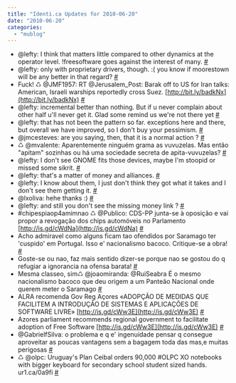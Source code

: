 ```yaml
---
title: "Identi.ca Updates for 2010-06-20"
date: "2010-06-20"
categories: 
  - "mublog"
---
```


- @lefty: I think that matters little compared to other dynamics at the operator level. !freesoftware goes against the interest of many. [#](http://identi.ca/notice/37076035)
- @lefty: only with proprietary drivers, though. :( you know if moorestown will be any better in that regard? [#](http://identi.ca/notice/37076437)
- Fuck! ♺ @JMF1957: RT @Jerusalem\_Post: Barak off to US for Iran talks: American, Israeli warships reportedly cross Suez. [http://bit.ly/badkNx](http://bit.ly/badkNx) [#](http://identi.ca/notice/37076800)
- @lefty: incremental better than nothing. But if u never complain about other half u'll never get it. Glad some remind us we're not there yet [#](http://identi.ca/notice/37077381)
- @lefty: that has not been the pattern so far. exceptions here and there, but overall we have improved, so I don't buy your pessimism. [#](http://identi.ca/notice/37078139)
- @jmcesteves: are you saying, then, that it is a normal action ? [#](http://identi.ca/notice/37078592)
- ♺ @mvalente: Aparentemente ninguém grama as vuvuzelas. Mas então "apitam" sozinhas ou há uma sociedade secreta de apita-vuvuzelas? [#](http://identi.ca/notice/37078744)
- @lefty: I don't see GNOME fits those devices, maybe I'm stoopid or missed some sikrit. [#](http://identi.ca/notice/37079348)
- @lefty: that's a matter of money and alliances. [#](http://identi.ca/notice/37080155)
- @lefty: I know about them, I just don't think they got what it takes and I don't see them getting it. [#](http://identi.ca/notice/37080673)
- @lxoliva: hehe thanks :) [#](http://identi.ca/notice/37081370)
- @lefty: and still you don't see the missing money link ? [#](http://identi.ca/notice/37084610)
- #chipespiaop4amimnao ♺ @Publico: CDS-PP junta-se à oposição e vai propor a revogação dos chips automóveis no Parlamento [http://is.gd/cWdNa](http://is.gd/cWdNa) [#](http://identi.ca/notice/37125634)
- Acho admiravel como alguns ficam tao ofendidos por Saramago ter 'cuspido' em Portugal. Isso e' nacionalismo bacoco. Critique-se a obra! [#](http://identi.ca/notice/37155984)
- Goste-se ou nao, faz mais sentido dizer-se porque nao se gostou do q refugiar a ignorancia na ofensa barata! [#](http://identi.ca/notice/37156402)
- Mesma classeo, sim♺ @joaomiranda: @RuiSeabra É o mesmo nacionalismo bacoco que deu origem a um Panteão Nacional onde querem meter o Saramago [#](http://identi.ca/notice/37159578)
- ALRA recomenda Gov Reg Açores «ADOPÇÃO DE MEDIDAS QUE FACILITEM A INTRODUÇÃO DE SISTEMAS E APLICAÇÕES DE SOFTWARE LIVRE» [http://is.gd/cWw3E](http://is.gd/cWw3E) [#](http://identi.ca/notice/37164160)
- Azores parliament recommends regional government to facilitate adoption of Free Software [http://is.gd/cWw3E](http://is.gd/cWw3E) [#](http://identi.ca/notice/37164258)
- @GabrielfSilva: o problema e q e' ingenuidade pensar q consegue aproveitar as poucas vantagens sem a bagagem toda das mas,e muitas perigosas [#](http://identi.ca/notice/37217636)
- ♺ @olpc: Uruguay's Plan Ceibal orders 90,000 #OLPC XO notebooks with bigger keyboard for secondary school student sized hands. ur1.ca/0a9fi [#](http://identi.ca/notice/37219064)
